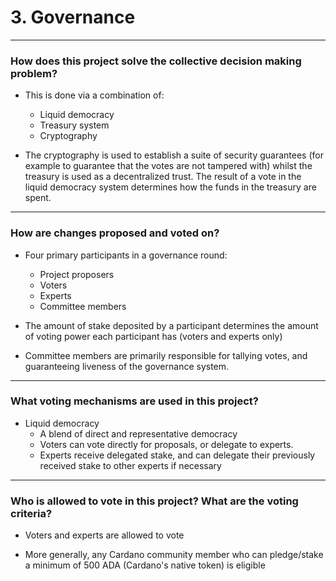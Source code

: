 <!-- .slide: data-background-color="#8D3AED" -->

# 3. Governance

---

### How does this project solve the collective decision making problem?

- This is done via a combination of:
    - Liquid democracy
    - Treasury system
    - Cryptography 

- The cryptography is used to establish a suite of security guarantees (for example to guarantee that the votes are not tampered with) whilst the treasury is used as a decentralized trust. The result of a vote in the liquid democracy system determines how the funds in the treasury are spent.

---

### How are changes proposed and voted on?

- Four primary participants in a governance round:
    - Project proposers
    - Voters
    - Experts
    - Committee members

- The amount of stake deposited by a participant determines the amount of voting power each participant has (voters and experts only)

- Committee members are primarily responsible for tallying votes, and guaranteeing liveness of the governance system. 

--- 

### What voting mechanisms are used in this project?

- Liquid democracy
    - A blend of direct and representative democracy
    - Voters can vote directly for proposals, or delegate to experts.
    - Experts receive delegated stake, and can delegate their previously received stake to other experts if necessary

--- 

### Who is allowed to vote in this project? What are the voting criteria?

- Voters and experts are allowed to vote

- More generally, any Cardano community member who can pledge/stake a minimum of 500 ADA (Cardano's native token) is eligible